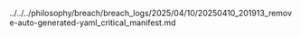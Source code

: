 ../../../philosophy/breach/breach_logs/2025/04/10/20250410_201913_remove-auto-generated-yaml_critical_manifest.md